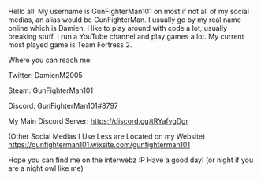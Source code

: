 Hello all! My username is GunFighterMan101 on most if not all of my social medias, an alias would be GunFighterMan. I usually go by my real name online which is Damien.
I like to play around with code a lot, usually breaking stuff. I run a YouTube channel and play games a lot. My current most played game is Team Fortress 2.

Where you can reach me:

Twitter: DamienM2005

Steam: GunFighterMan101

Discord: GunFighterMan101#8797

My Main Discord Server: https://discord.gg/tRYafvgDgr

(Other Social Medias I Use Less are Located on my Website)
https://gunfighterman101.wixsite.com/gunfighterman101

Hope you can find me on the interwebz :P
Have a good day! (or night if you are a night owl like me)

<!---
GunFighterMan101/GunFighterMan101 is a ✨ special ✨ repository because its `README.md` (this file) appears on your GitHub profile.
You can click the Preview link to take a look at your changes.
--->
